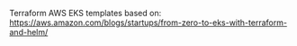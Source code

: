 Terraform AWS EKS templates based on:
https://aws.amazon.com/blogs/startups/from-zero-to-eks-with-terraform-and-helm/